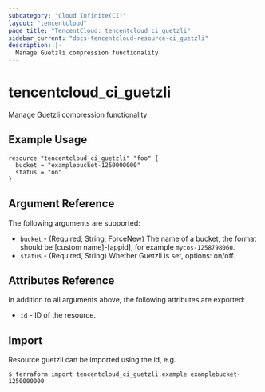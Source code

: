 ```yaml
---
subcategory: "Cloud Infinite(CI)"
layout: "tencentcloud"
page_title: "TencentCloud: tencentcloud_ci_guetzli"
sidebar_current: "docs-tencentcloud-resource-ci_guetzli"
description: |-
  Manage Guetzli compression functionality
---
```


# tencentcloud_ci_guetzli

Manage Guetzli compression functionality

## Example Usage

```hcl
resource "tencentcloud_ci_guetzli" "foo" {
  bucket = "examplebucket-1250000000"
  status = "on"
}
```

## Argument Reference

The following arguments are supported:

* `bucket` - (Required, String, ForceNew) The name of a bucket, the format should be [custom name]-[appid], for example `mycos-1258798060`.
* `status` - (Required, String) Whether Guetzli is set, options: on/off.

## Attributes Reference

In addition to all arguments above, the following attributes are exported:

* `id` - ID of the resource.



## Import

Resource guetzli can be imported using the id, e.g.

```
$ terraform import tencentcloud_ci_guetzli.example examplebucket-1250000000
```

